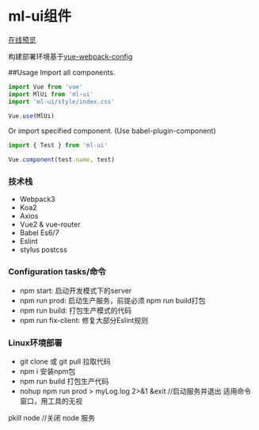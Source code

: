 # ml-ui组件
[在线预览](http://www.zdliu.com)

构建部署环境基于[vue-webpack-config](https://github.com/zdliuccit/vue-webpack-config)

##Usage
Import all components.
```js
import Vue from 'vue'
import MlUi from 'ml-ui'
import 'ml-ui/style/index.css'

Vue.use(MlUi)
```
Or import specified component. (Use babel-plugin-component)
```js
import { Test } from 'ml-ui'

Vue.component(test.name, test)
```


### 技术栈
* Webpack3
* Koa2
* Axios
* Vue2 & vue-router
* Babel Es6/7
* Eslint
* stylus postcss


### Configuration tasks/命令
* npm start: 启动开发模式下的server
* npm run prod:  启动生产服务，前提必须 npm run build打包
* npm run build: 打包生产模式的代码
* npm run fix-client: 修复大部分Eslint规则


### Linux环境部署

* git clone 或 git pull 拉取代码
* npm i 安装npm包
* npm run build 打包生产代码
* nohup npm run prod > myLog.log 2>&1 &exit      //启动服务并退出 适用命令窗口，用工具的无视

pkill node   //关闭 node 服务
